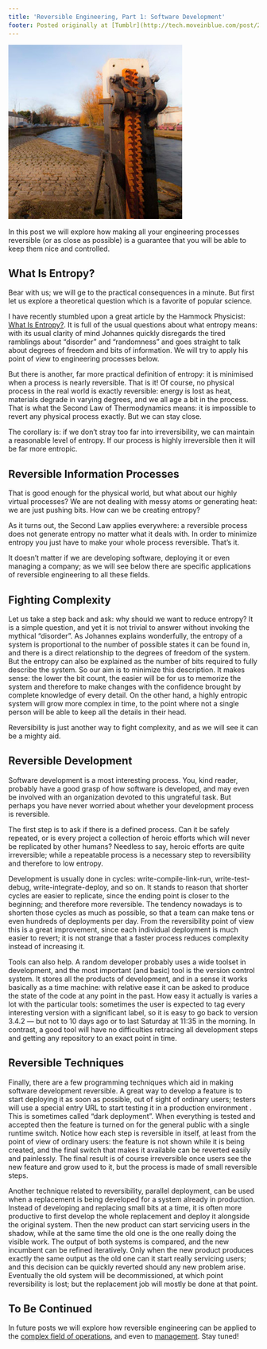 ```yaml
---
title: 'Reversible Engineering, Part 1: Software Development'
footer: Posted originally at [Tumblr](http://tech.moveinblue.com/post/22751270662/reversible-engineering-part-1-software) on 2012-05-09.
---
```


![Photo credit: [Stephen Heron.](http://www.flickr.com/photos/sbh/6925011571/in/photostream)](pics/reversible-engineering-part-1.jpg "Sluice gate gear")

In this post we will explore how making all your engineering processes reversible (or as close as possible) is a guarantee that you will be able to keep them nice and controlled.

## What Is Entropy?

Bear with us; we will ge to the practical consequences in a minute. But first let us explore a theoretical question which is a favorite of popular science.

I have recently stumbled upon a great article by the Hammock Physicist: [What Is Entropy?](http://www.science20.com/hammock_physicist/what_entropy-89730). It is full of the usual questions about what entropy means: with its usual clarity of mind Johannes quickly disregards the tired ramblings about “disorder” and “randomness” and goes straight to talk about degrees of freedom and bits of information. We will try to apply his point of view to engineering processes below.

But there is another, far more practical definition of entropy: it is minimised when a process is nearly reversible. That is it! Of course, no physical process in the real world is exactly reversible: energy is lost as heat, materials degrade in varying degrees, and we all age a bit in the process. That is what the Second Law of Thermodynamics means: it is impossible to revert any physical process exactly. But we can stay close.

The corollary is: if we don’t stray too far into irreversibility, we can maintain a reasonable level of entropy. If our process is highly irreversible then it will be far more entropic.

## Reversible Information Processes

That is good enough for the physical world, but what about our highly virtual processes? We are not dealing with messy atoms or generating heat: we are just pushing bits. How can we be creating entropy?

As it turns out, the Second Law applies everywhere: a reversible process does not generate entropy no matter what it deals with. In order to minimize entropy you just have to make your whole process reversible. That’s it.

It doesn’t matter if we are developing software, deploying it or even managing a company; as we will see below there are specific applications of reversible engineering to all these fields.

## Fighting Complexity

Let us take a step back and ask: why should we want to reduce entropy? It is a simple question, and yet it is not trivial to answer without invoking the mythical “disorder”. As Johannes explains wonderfully, the entropy of a system is proportional to the number of possible states it can be found in, and there is a direct relationship to the degrees of freedom of the system. But the entropy can also be explained as the number of bits required to fully describe the system. So our aim is to minimize this description. It makes sense: the lower the bit count, the easier will be for us to memorize the system and therefore to make changes with the confidence brought by complete knowledge of every detail. On the other hand, a highly entropic system will grow more complex in time, to the point where not a single person will be able to keep all the details in their head.

Reversibility is just another way to fight complexity, and as we will see it can be a mighty aid.

## Reversible Development

Software development is a most interesting process. You, kind reader, probably have a good grasp of how software is developed, and may even be involved with an organization devoted to this ungrateful task. But perhaps you have never worried about whether your development process is reversible.

The first step is to ask if there is a defined process. Can it be safely repeated, or is every project a collection of heroic efforts which will never be replicated by other humans? Needless to say, heroic efforts are quite irreversible; while a repeatable process is a necessary step to reversibility and therefore to low entropy.

Development is usually done in cycles: write-compile-link-run, write-test-debug, write-integrate-deploy, and so on. It stands to reason that shorter cycles are easier to replicate, since the ending point is closer to the beginning; and therefore more reversible. The tendency nowadays is to shorten those cycles as much as possible, so that a team can make tens or even hundreds of deployments per day. From the reversibility point of view this is a great improvement, since each individual deployment is much easier to revert; it is not strange that a faster process reduces complexity instead of increasing it.

Tools can also help. A random developer probably uses a wide toolset in development, and the most important (and basic) tool is the version control system. It stores all the products of development, and in a sense it works basically as a time machine: with relative ease it can be asked to produce the state of the code at any point in the past. How easy it actually is varies a lot with the particular tools: sometimes the user is expected to tag every interesting version with a significant label, so it is easy to go back to version 3.4.2 — but not to 10 days ago or to last Saturday at 11:35 in the morning. In contrast, a good tool will have no difficulties retracing all development steps and getting any repository to an exact point in time.

## Reversible Techniques

Finally, there are a few programming techniques which aid in making software development reversible. A great way to develop a feature is to start deploying it as soon as possible, out of sight of ordinary users; testers will use a special entry URL to start testing it in a production environment . This is sometimes called “dark deployment”. When everything is tested and accepted then the feature is turned on for the general public with a single runtime switch. Notice how each step is reversible in itself, at least from the point of view of ordinary users: the feature is not shown while it is being created, and the final switch that makes it available can be reverted easily and painlessly. The final result is of course irreversible once users see the new feature and grow used to it, but the process is made of small reversible steps.

Another technique related to reversibility, parallel deployment, can be used when a replacement is being developed for a system already in production. Instead of developing and replacing small bits at a time, it is often more productive to first develop the whole replacement and deploy it alongside the original system. Then the new product can start servicing users in the shadow, while at the same time the old one is the one really doing the visible work. The output of both systems is compared, and the new incumbent can be refined iteratively. Only when the new product produces exactly the same output as the old one can it start really servicing users; and this decision can be quickly reverted should any new problem arise. Eventually the old system will be decommissioned, at which point reversibility is lost; but the replacement job will mostly be done at that point.

## To Be Continued

In future posts we will explore how reversible engineering can be applied to the [complex field of operations](reversible-engineering-part-2), and even to [management](reversible-engineering-part-3). Stay tuned!

